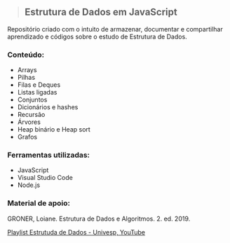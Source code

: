 >## Estrutura de Dados em JavaScript

Repositório criado com o intuito de armazenar, documentar e compartilhar
aprendizado e códigos sobre o estudo de Estrutura de Dados.

### Conteúdo:
+ Arrays
+ Pilhas
+ Filas e Deques
+ Listas ligadas
+ Conjuntos 
+ Dicionários e hashes
+ Recursão
+ Árvores
+ Heap binário e Heap sort
+ Grafos

### Ferramentas utilizadas:
+ JavaScript
+ Visual Studio Code
+ Node.js

### Material de apoio: 

GRONER, Loiane. Estrutura de Dados e Algoritmos. 2. ed. 2019.

<a href="https://www.youtube.com/watch?v=y0B-vQI6Tiw&list=PLxI8Can9yAHf8k8LrUePyj0y3lLpigGcl">Playlist Estrutuda de Dados - Univesp, YouTube</a>
